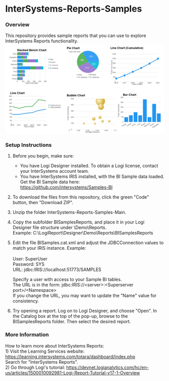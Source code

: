 # InterSystems-Reports-Samples

### Overview
This repository provides sample reports that you can use to explore InterSystems Reports functionality. 
![Chart Report](/assets/ChartExamplesScreenshot.jpg)

### Setup Instructions
1) Before you begin, make sure:
    * You have Logi Designer installed. To obtain a Logi license, contact your InterSystems account team. 
    * You have InterSystems IRIS installed, with the BI Sample data loaded. 
      <br />Get the BI Sample data here: https://github.com/intersystems/Samples-BI
    
2) To download the files from this repository, click the green "Code" button, then "Download ZIP".
3) Unzip the folder InterSystems-Reports-Samples-Main.
4) Copy the subfolder BISamplesReports, and place it in your Logi Designer file structure under \Demo\Reports. 
<br /> Example: C:\LogiReport\Designer\Demo\Reports\BISamplesReports
5) Edit the file BISamples.cat.xml and adjust the JDBCConnection values to match your IRIS instance. Example:  
<br /> User:     SuperUser 
<br /> Password: SYS
<br /> URL:      jdbc:IRIS://localhost:51773/SAMPLES
  
      Specify a user with access to your Sample BI tables. 
<br />The URL is in the form:   jdbc:IRIS://&lt;server&gt;:&lt;Superserver port&gt;/&lt;Namespace&gt;
<br />If you change the URL, you may want to update the "Name" value for consistency. 
  
6) Try opening a report. Log on to Logi Designer, and choose "Open". In the Catalog box at the top of the pop-up, browse to the BISamplesReports folder. Then select the desired report. 


### More Information

How to learn more about InterSystems Reports:
<br />1) Visit the Learning Services website:  https://learning.intersystems.com/totara/dashboard/index.php
<br />Search for "InterSystems Reports".
<br />2) Go through Logi's tutorial: https://devnet.logianalytics.com/hc/en-us/articles/1500010092981-Logi-Report-Tutorial-v17-1-Overview
